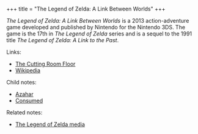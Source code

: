 +++
title = "The Legend of Zelda: A Link Between Worlds"
+++

*The Legend of Zelda: A Link Between Worlds* is a 2013 action-adventure game developed and published by Nintendo for the Nintendo 3DS. The game is the 17th in *The Legend of Zelda* series and is a sequel to the 1991 title *The Legend of Zelda: A Link to the Past*.

Links:

- [The Cutting Room Floor](https://tcrf.net/The_Legend_of_Zelda:_A_Link_Between_Worlds)
- [Wikipedia](https://en.wikipedia.org/wiki/The_Legend_of_Zelda:_A_Link_Between_Worlds)

Child notes:

- [Azahar](@/notes/The_Legend_of_Zelda_A_Link_Between_Worlds/Azahar.md)
- [Consumed](@/notes/The_Legend_of_Zelda_A_Link_Between_Worlds/Consumed.md)

Related notes:

- [The Legend of Zelda media](@/notes/The_Legend_of_Zelda_media.md)
